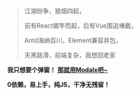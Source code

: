 > 江湖纷争，狼烟四起，
>
>前有React揭竿而起，后有Vue围追堵截，
>
>Antd海纳百川，Element兼容并包，
>
>天黑路滑，前端复杂，我想回老家
>

**我只想要个弹窗！**
**[那就用Modalx吧~](quick-start)**


**0依赖，易上手，纯JS，干净无残留！**